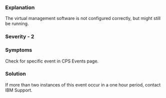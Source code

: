 ### Explanation

The virtual management software is not configured correctly, but might still be running.

### Severity - 2

### Symptoms

Check for specific event in CPS Events page.

### Solution
If more than two instances of this event occur in a one hour period, contact IBM Support.